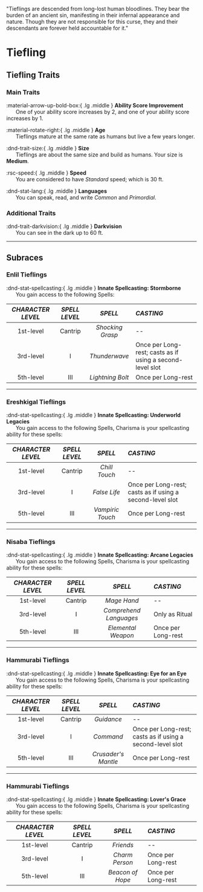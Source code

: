 <p style="text-align: center;">

"Tieflings are descended from long-lost human bloodlines. They bear the burden of an ancient sin, manifesting in their infernal appearance and nature. Though they are not responsible for this curse, they and their descendants are forever held accountable for it."

</p>

# Tiefling

## Tiefling Traits

### Main Traits

:material-arrow-up-bold-box:{ .lg .middle } **Ability Score Improvement**  
&ensp;&ensp;&ensp; One of your ability score increases by 2, and one of your ability score increases by 1.

:material-rotate-right:{ .lg .middle } **Age**   
&ensp;&ensp;&ensp; Tieflings mature at the same rate as humans but live a few years longer.

:dnd-trait-size:{ .lg .middle }  **Size**  
&ensp;&ensp;&ensp; Tieflings are about the same size and build as humans. Your size is **Medium**.

:rsc-speed:{ .lg .middle } **Speed**  
&ensp;&ensp;&ensp; You are considered to have *Standard* speed; which is 30 ft.

:dnd-stat-lang:{ .lg .middle } **Languages**  
&ensp;&ensp;&ensp; You can speak, read, and write *Common* and *Primordial*.

### Additional Traits

:dnd-trait-darkvision:{ .lg .middle } **Darkvision**  
&ensp;&ensp;&ensp; You can see in the dark up to 60 ft.

---

## Subraces

### Enlil Tieflings

:dnd-stat-spellcasting:{ .lg .middle } **Innate Spellcasting: Stormborne**  
&ensp;&ensp;&ensp; You gain access to the following Spells:

| ***CHARACTER LEVEL*** |***SPELL LEVEL***|***SPELL***|***CASTING***|
|:---:|:---:|:---:|:---|
|1st-level| Cantrip | *Shocking Grasp* | -- |
|3rd-level| I | *Thunderwave* | Once per Long-rest; casts as if using a second-level slot |
|5th-level| III | *Lightning Bolt* | Once per Long-rest |

---

### Ereshkigal Tieflings

:dnd-stat-spellcasting:{ .lg .middle } **Innate Spellcasting: Underworld Legacies**  
&ensp;&ensp;&ensp; You gain access to the following Spells, Charisma is your spellcasting ability for these spells:

| ***CHARACTER LEVEL*** |***SPELL LEVEL***|***SPELL***|***CASTING***|
|:---:|:---:|:---:|:---|
|1st-level| Cantrip | *Chill Touch* | -- |
|3rd-level| I | *False Life* | Once per Long-rest; casts as if using a second-level slot |
|5th-level| III | *Vampiric Touch* | Once per Long-rest |

---

### Nisaba Tieflings

:dnd-stat-spellcasting:{ .lg .middle } **Innate Spellcasting: Arcane Legacies**  
&ensp;&ensp;&ensp; You gain access to the following Spells, Charisma is your spellcasting ability for these spells:

| ***CHARACTER LEVEL*** |***SPELL LEVEL***|***SPELL***|***CASTING***|
|:---:|:---:|:---:|:---|
|1st-level| Cantrip | *Mage Hand* | -- |
|3rd-level| I | *Comprehend Languages* | Only as Ritual |
|5th-level| III | *Elemental Weapon* | Once per Long-rest |

---

### Hammurabi Tieflings

:dnd-stat-spellcasting:{ .lg .middle } **Innate Spellcasting: Eye for an Eye**  
&ensp;&ensp;&ensp; You gain access to the following Spells, Charisma is your spellcasting ability for these spells:

| ***CHARACTER LEVEL*** |***SPELL LEVEL***|***SPELL***|***CASTING***|
|:---:|:---:|:---:|:---|
|1st-level| Cantrip | *Guidance* | -- |
|3rd-level| I | *Command* | Once per Long-rest; casts as if using a second-level slot |
|5th-level| III | *Crusader's Mantle* | Once per Long-rest |

---

### Hammurabi Tieflings

:dnd-stat-spellcasting:{ .lg .middle } **Innate Spellcasting: Lover's Grace**  
&ensp;&ensp;&ensp; You gain access to the following Spells, Charisma is your spellcasting ability for these spells:

| ***CHARACTER LEVEL*** |***SPELL LEVEL***|***SPELL***|***CASTING***|
|:---:|:---:|:---:|:---|
|1st-level| Cantrip | *Friends* | -- |
|3rd-level| I | *Charm Person* | Once per Long-rest |
|5th-level| III | *Beacon of Hope* | Once per Long-rest |